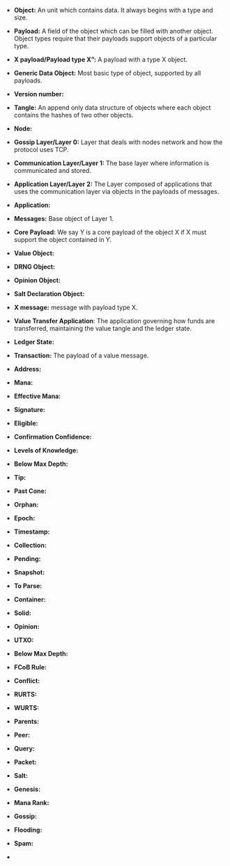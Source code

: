 


 - **Object:** An unit which contains data. It always begins with a type  and size. 
    
- **Payload:** A field of the object which can be filled with another object. Object types require that their payloads support objects of a particular type. 

- **X payload/Payload type X”:** A payload with a type X object.
    
- **Generic Data Object:** Most basic type of object, supported by all payloads. 
    
- **Version number:**
    
 - **Tangle:** An append only data structure of objects where each object contains the hashes of two other objects.

- **Node:**
    
-   **Gossip Layer/Layer 0:** Layer that deals with nodes network and how the protocol uses TCP.
    
-   **Communication Layer/Layer 1:** The base layer where information is communicated and stored.
    
-   **Application Layer/Layer 2:** The Layer composed of applications that uses the communication layer via objects in the payloads of messages.

- **Application:**

-   **Messages:** Base object of Layer 1.
    

- **Core Payload:** We say Y is a core payload of the object X if X must support the object contained in Y. 

-   **Value Object:**
    
-   **DRNG Object:**
    
-   **Opinion Object:**
    
-   **Salt Declaration Object:**
  

-  **X message:** message with payload type X.

-   **Value Transfer Application**: The application governing how funds are transferred, maintaining the value tangle and the ledger state.

-  **Ledger State:**

 -   **Transaction:** The payload of a value message.
 - **Address:** 
 - **Mana:**
 - **Effective Mana:**
 - **Signature:**
 - **Eligible:**
 - **Confirmation Confidence:**
 - **Levels of Knowledge:**
 - **Below Max Depth:**
 - **Tip:**
 - **Past Cone:**
 - **Orphan:**
 - **Epoch:**
 - **Timestamp:**
 -  **Collection:**
 - **Pending:**
 - **Snapshot:**
 - **To Parse:**
 - **Container:**
 - **Solid:**
 - **Opinion:**
 - **UTXO:**
 - **Below Max Depth:**
 - **FCoB Rule:**
 - **Conflict:**
 -  **RURTS:**
 - **WURTS:**
 - **Parents:**
 - **Peer:**
 - **Query:**
 - **Packet:**
 - **Salt:**
 - **Genesis:**
 - **Mana Rank:**
 - **Gossip:**
 - **Flooding:**
 - **Spam:**
 - 
<!--stackedit_data:
eyJoaXN0b3J5IjpbLTExMTExMzU4MDYsLTM1NTIxMDkyNSwxOT
cxMTgwMjI5LC0xNzI4NTkxNTE3LDE3MTQ2MDQ0ODksLTE3OTU1
MDE2OCw5MDk1ODM5MjEsMTkyOTU5MzAyMCw3MTc5NjIxNjcsMT
g5Njc3OTU2NV19
-->